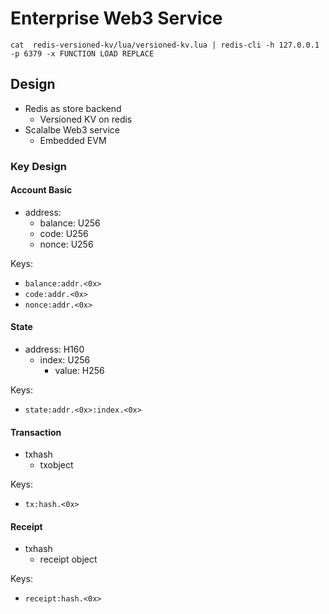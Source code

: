 # Enterprise Web3 Service
```
cat  redis-versioned-kv/lua/versioned-kv.lua | redis-cli -h 127.0.0.1 -p 6379 -x FUNCTION LOAD REPLACE
```
## Design

- Redis as store backend
    - Versioned KV on redis
- Scalalbe Web3 service
    - Embedded EVM

### Key Design

#### Account Basic

- address:
    - balance: U256
    - code: U256
    - nonce: U256

Keys:

- `balance:addr.<0x>`
- `code:addr.<0x>`
- `nonce:addr.<0x>`

#### State

- address: H160
    - index: U256
        - value: H256

Keys:

- `state:addr.<0x>:index.<0x>`

#### Transaction

- txhash
    - txobject

Keys:

- `tx:hash.<0x>`

#### Receipt

- txhash
    - receipt object

Keys:

- `receipt:hash.<0x>`

